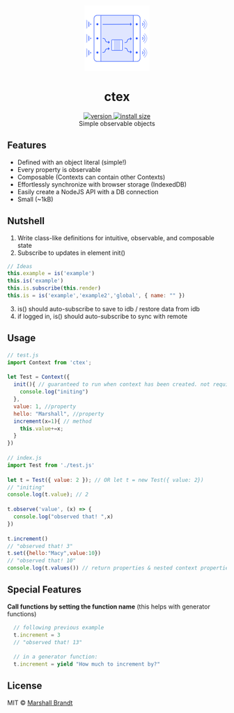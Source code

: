 <div align="center">
  <img src="https://github.com/marshallcb/ctex/raw/main/ctex.png" alt="ctex" width="150" />
</div>

<h1 align="center">ctex</h1>
<div align="center">
  <a href="https://npmjs.org/package/ctex">
    <img src="https://badgen.now.sh/npm/v/ctex" alt="version" />
  </a>
  <a href="https://bundlephobia.com/result?p=ctex">
    <img src="https://img.badgesize.io/MarshallCB/ctex/main/min.js?compression=brotli" alt="install size" />
  </a>
</div>

<div align="center">Simple observable objects</div>

## Features
- Defined with an object literal (simple!)
- Every property is observable
- Composable (Contexts can contain other Contexts)
- Effortlessly synchronize with browser storage (IndexedDB)
- Easily create a NodeJS API with a DB connection
- Small (~1kB)

## Nutshell
1. Write class-like definitions for intuitive, observable, and composable state
2. Subscribe to updates in element init() 
```js
// Ideas
this.example = is('example')
this.is('example')
this.is.subscribe(this.render)
this.is = is('example','example2','global', { name: "" })
```
3. is() should auto-subscribe to save to idb / restore data from idb
4. if logged in, is() should auto-subscribe to sync with remote

## Usage
```js
// test.js
import Context from 'ctex';

let Test = Context({
  init(){ // guaranteed to run when context has been created. not required
    console.log("initing")
  },
  value: 1, //property
  hello: "Marshall", //property
  increment(x=1){ // method
    this.value+=x;
  }
})

// index.js
import Test from './test.js'

let t = Test({ value: 2 }); // OR let t = new Test({ value: 2})
// "initing"
console.log(t.value); // 2

t.observe('value', (x) => {
  console.log("observed that! ",x)
})

t.increment()
// "observed that! 3"
t.set({hello:"Macy",value:10})
// "observed that! 10"
console.log(t.values()) // return properties & nested context properties in object form
```

## Special Features

**Call functions by setting the function name**
(this helps with generator functions)
```js
  // following previous example
  t.increment = 3
  // "observed that! 13"

  // in a generator function:
  t.increment = yield "How much to increment by?"
```

## License

MIT © [Marshall Brandt](https://m4r.sh)
